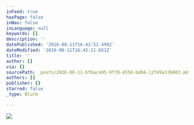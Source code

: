 ```yaml
---
inFeed: true
hasPage: false
inNav: false
inLanguage: null
keywords: []
description: ''
datePublished: '2016-08-11T16:42:52.499Z'
dateModified: '2016-08-11T16:42:21.651Z'
title: ''
author: []
via: {}
sourcePath: _posts/2016-08-11-bf6aca95-9f70-4556-bd04-12f49a376003.md
authors: []
publisher: {}
starred: false
_type: Blurb

---
```

![](https://the-grid-user-content.s3-us-west-2.amazonaws.com/77766ce6-1d1c-4583-9de4-a60a56a77150.png)
